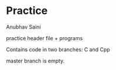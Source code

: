Practice
========

Anubhav Saini  

practice header file + programs

Contains code in two branches: C and Cpp

master branch is empty.
